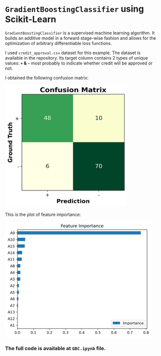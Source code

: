 # `GradientBoostingClassifier` using Scikit-Learn

`GradientBoostingClassifier` is a supervised machine learning algorithm. It builds an additive model in a forward stage-wise fashion and allows for the optimization of arbitrary differentiable loss functions.

I used `credit_approval.csv` dataset for this example. The dataset is available in the repository. Its target column contains 2 types of unique values: __`+` & `-`__ most probably to indicate whether credit will be approved or not.

I obtained the following confusion matrix:

<img src="https://github.com/randomaccess2023/MG2023/blob/main/Video%2079/confusion_matrix.jpg" width="400" height="400">

This is the plot of feature importance:

<img src="https://github.com/randomaccess2023/MG2023/blob/main/Video%2079/feature_importance.jpg" width="480" height="380">

### The full code is available at `GBC.ipynb` file.
